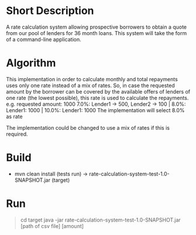 # Short Description
A rate calculation system allowing prospective borrowers to obtain a quote from our pool of lenders for 36 month loans. This system will take the form of a command-line application.

# Algorithm
This implementation in order to calculate monthly and total repayments uses only one rate instead of a mix of rates. So, in case the requested amount by the borrower can be covered by the available offers of lenders of one rate (the lowest possible), this rate is used to calculate the repayments. 
e.g. requested amount: 1000   7.0%: Lender1 -> 500, Lender2 -> 100 | 8.0%: Lender1: 1000 | 10.0%: Lender1: 1000
The implementation will select 8.0% as rate

The implementation could be changed to use a mix of rates if this is required.

# Build
- mvn clean install (tests run) -> rate-calculation-system-test-1.0-SNAPSHOT.jar (target)

# Run
> cd target
> java -jar rate-calculation-system-test-1.0-SNAPSHOT.jar [path of csv file] [amount]
